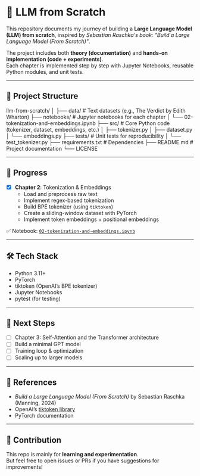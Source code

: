 # 🧠 LLM from Scratch

This repository documents my journey of building a **Large Language Model (LLM) from scratch**, inspired by *Sebastian Raschka's book: "Build a Large Language Model (From Scratch)"*.  

The project includes both **theory (documentation)** and **hands-on implementation (code + experiments)**.  
Each chapter is implemented step by step with Jupyter Notebooks, reusable Python modules, and unit tests.

---

## 📂 Project Structure
llm-from-scratch/
│
├── data/ # Text datasets (e.g., The Verdict by Edith Wharton)
├── notebooks/ # Jupyter notebooks for each chapter
│ └── 02-tokenization-and-embeddings.ipynb
├── src/ # Core Python code (tokenizer, dataset, embeddings, etc.)
│ ├── tokenizer.py
│ ├── dataset.py
│ └── embeddings.py
├── tests/ # Unit tests for reproducibility
│ └── test_tokenizer.py
├── requirements.txt # Dependencies
├── README.md # Project documentation
└── LICENSE

---

## 🚀 Progress
- [x] **Chapter 2**: Tokenization & Embeddings
  - Load and preprocess raw text
  - Implement regex-based tokenization
  - Build BPE tokenizer (using `tiktoken`)
  - Create a sliding-window dataset with PyTorch
  - Implement token embeddings + positional embeddings

✅ Notebook: [`02-tokenization-and-embeddings.ipynb`](notebooks/02-tokenization-and-embeddings.ipynb)

---

## 🛠️ Tech Stack
- Python 3.11+
- PyTorch
- tiktoken (OpenAI’s BPE tokenizer)
- Jupyter Notebooks
- pytest (for testing)

---

## 📌 Next Steps
- [ ] Chapter 3: Self-Attention and the Transformer architecture
- [ ] Build a minimal GPT model
- [ ] Training loop & optimization
- [ ] Scaling up to larger models

---

## 📖 References
- *Build a Large Language Model (From Scratch)* by Sebastian Raschka (Manning, 2024)  
- OpenAI’s [tiktoken library](https://github.com/openai/tiktoken)  
- PyTorch documentation  

---

## 🤝 Contribution
This repo is mainly for **learning and experimentation**.  
But feel free to open issues or PRs if you have suggestions for improvements!
